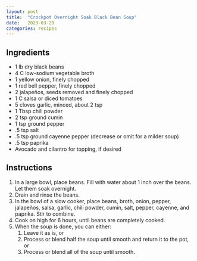 ```yaml
---
layout: post
title:  "Crockpot Overnight Soak Black Bean Soup"
date:   2023-03-20
categories: recipes
---
```

Ingredients
--
* 1 lb dry black beans
* 4 C low-sodium vegetable broth
* 1 yellow onion, finely chopped
* 1 red bell pepper, finely chopped
* 2 jalapeños, seeds removed and finely chopped
* 1 C salsa or diced tomatoes
* 5 cloves garlic, minced, about 2 tsp
* 1 Tbsp chili powder
* 2 tsp ground cumin
* 1 tsp ground pepper
* .5 tsp salt
* .5 tsp ground cayenne pepper (decrease or omit for a milder soup)
* .5 tsp paprika
* Avocado and cilantro for topping, if desired


Instructions
--
1. In a large bowl, place beans. Fill with water about 1 inch over the beans. Let them soak overnight.
2. Drain and rinse the beans.
3. In the bowl of a slow cooker, place beans, broth, onion, pepper, jalapeños, salsa, garlic, chili powder, cumin, salt, pepper, cayenne, and paprika. Stir to combine.
4. Cook on high for 6 hours, until beans are completely cooked.
5. When the soup is done, you can either:
	1. Leave it as is, or
	2. Process or blend half the soup until smooth and return it to the pot, or
	3. Process or blend all of the soup until smooth.

